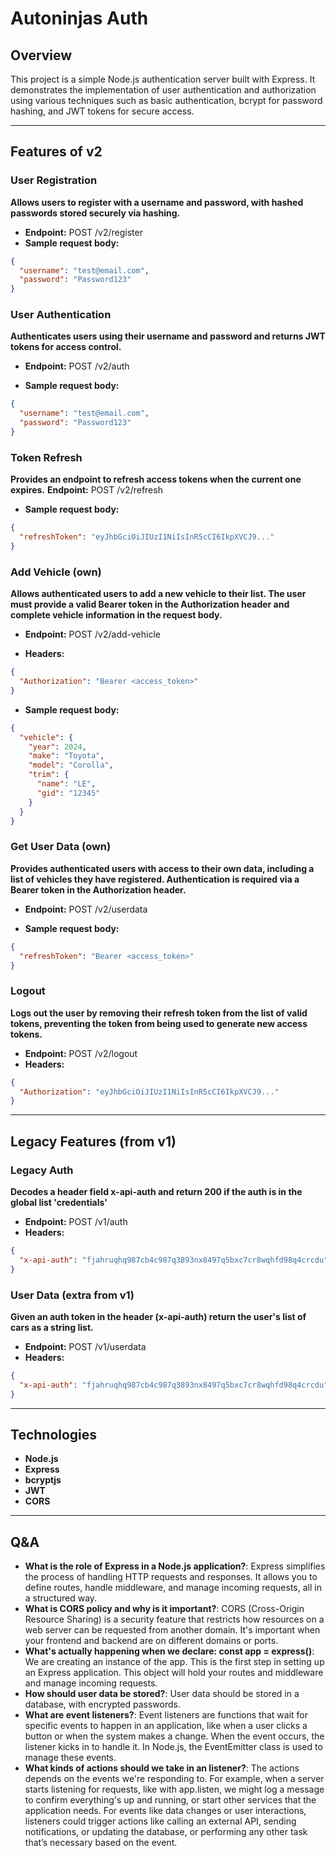 # Autoninjas Auth

## Overview

This project is a simple Node.js authentication server built with Express. It demonstrates the implementation of user authentication and authorization using various techniques such as basic authentication, bcrypt for password hashing, and JWT tokens for secure access.

---

## Features of v2

### User Registration

**Allows users to register with a username and password, with hashed passwords stored securely via hashing.**

- **Endpoint:** POST /v2/register
- **Sample request body:**

```json
{
  "username": "test@email.com",
  "password": "Password123"
}
```

### User Authentication

**Authenticates users using their username and password and returns JWT tokens for access control.**

- **Endpoint:** POST /v2/auth

- **Sample request body:**

```json
{
  "username": "test@email.com",
  "password": "Password123"
}
```

### Token Refresh

**Provides an endpoint to refresh access tokens when the current one expires.**
**Endpoint:** POST /v2/refresh

- **Sample request body:**

```json
{
  "refreshToken": "eyJhbGciOiJIUzI1NiIsInR5cCI6IkpXVCJ9..."
}
```

### Add Vehicle (own)

**Allows authenticated users to add a new vehicle to their list. The user must provide a valid Bearer token in the Authorization header and complete vehicle information in the request body.**

- **Endpoint:** POST /v2/add-vehicle

- **Headers:**

```json
{
  "Authorization": "Bearer <access_token>"
}
```

- **Sample request body:**

```json
{
  "vehicle": {
    "year": 2024,
    "make": "Toyota",
    "model": "Corolla",
    "trim": {
      "name": "LE",
      "gid": "12345"
    }
  }
}
```

### Get User Data (own)

**Provides authenticated users with access to their own data, including a list of vehicles they have registered. Authentication is required via a Bearer token in the Authorization header.**

- **Endpoint:** POST /v2/userdata

- **Sample request body:**

```json
{
  "refreshToken": "Bearer <access_token>"
}
```

### Logout

**Logs out the user by removing their refresh token from the list of valid tokens, preventing the token from being used to generate new access tokens.**

- **Endpoint:** POST /v2/logout
- **Headers:**

```json
{
  "Authorization": "eyJhbGciOiJIUzI1NiIsInR5cCI6IkpXVCJ9..."
}
```

---

## Legacy Features (from v1)

### Legacy Auth

**Decodes a header field x-api-auth and return 200 if the auth is in the global list 'credentials'**

- **Endpoint:** POST /v1/auth
- **Headers:**

```json
{
  "x-api-auth": "fjahruqhq987cb4c987q3893nx8497q5bxc7cr8wqhfd98q4crcdu"
}
```

### User Data (extra from v1)

**Given an auth token in the header (x-api-auth) return the user's list of cars as a string list.**

- **Endpoint:** POST /v1/userdata
- **Headers:**

```json
{
  "x-api-auth": "fjahruqhq987cb4c987q3893nx8497q5bxc7cr8wqhfd98q4crcdu"
}
```

---

## Technologies

- **Node.js**
- **Express**
- **bcryptjs**
- **JWT**
- **CORS**

---

## Q&A

- **What is the role of Express in a Node.js application?**: Express simplifies the process of handling HTTP requests and responses. It allows you to define routes, handle middleware, and manage incoming requests, all in a structured way.
- **What is CORS policy and why is it important?**: CORS (Cross-Origin Resource Sharing) is a security feature that restricts how resources on a web server can be requested from another domain. It's important when your frontend and backend are on different domains or ports.
- **What's actually happening when we declare: const app = express()**: We are creating an instance of the app. This is the first step in setting up an Express application. This object will hold your routes and middleware and manage incoming requests.
- **How should user data be stored?**: User data should be stored in a database, with encrypted passwords.
- **What are event listeners?**: Event listeners are functions that wait for specific events to happen in an application, like when a user clicks a button or when the system makes a change. When the event occurs, the listener kicks in to handle it. In Node.js, the EventEmitter class is used to manage these events.
- **What kinds of actions should we take in an listener?**: The actions depends on the events we're responding to. For example, when a server starts listening for requests, like with app.listen, we might log a message to confirm everything's up and running, or start other services that the application needs. For events like data changes or user interactions, listeners could trigger actions like calling an external API, sending notifications, or updating the database, or performing any other task that’s necessary based on the event.

